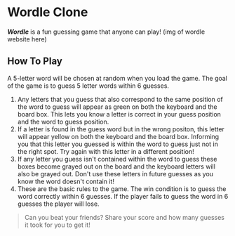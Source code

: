 # Wordle Clone
***Wordle*** is a fun guessing game that anyone can play! (img of wordle website here) 
## How To Play
A 5-letter word will be chosen at random when you load the game. The goal of the game is to guess 5 letter words within 6 guesses.
1. Any letters that you guess that also correspond to the same position of the word to guess will appear as green on both the keyboard and the board box. This lets you know a letter is correct in your guess position and the word to guess position. 
2. If a letter is found in the guess word but in the wrong positon, this letter will appear yellow on both the keyboard and the board box. Informing you that this letter you guessed is within the word to guess just not in the right spot. Try again with this letter in a different position!
3. If any letter you guess isn't contained within the word to guess these boxes become grayed out on the board and the keyboard letters will also be grayed out. Don't use these letters in future guesses as you know the word doesn't contain it!
4. These are the basic rules to the game. The win condition is to guess the word correctly within 6 guesses. If the player fails to guess the word in 6 guesses the player will lose.
> Can you beat your friends? Share your score and how many guesses it took for you to get it!
